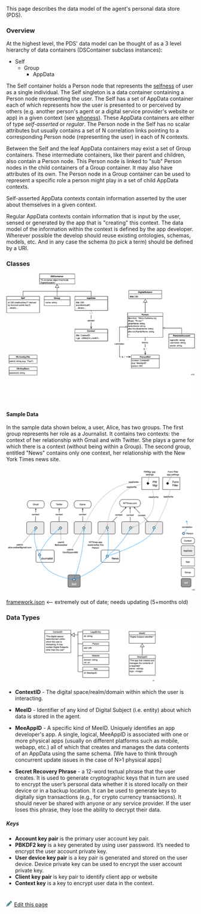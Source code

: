 This page describes the data model of the agent's personal data store (PDS). 

### Overview

At the highest level, the PDS' data model can be thought of as a 3 level hierarchy of data containers (DSContainer subclass instances):
* Self
  * Group
    * AppData

The Self container holds a Person node that represents the [selfness](https://docs-dev.mee.foundation/Concepts.html#selfness-vs-whoness) of user as a single individual. The Self singleton is a data container containing a Person node representing the user. The Self has a set of AppData container each of which represents how the user is presented to or perceived by others (e.g. another person's agent or a digital service provider's website or app) in a given context (see [whoness](https://docs-dev.mee.foundation/Concepts.html#selfness-vs-whoness)). These AppData containers are either of type _self-asserted_ or _regular_. The Person node in the Self has no scalar attributes but usually contains a set of N correlation links pointing to a corresponding Person node (representing the user) in each of N contexts.

Between the Self and the leaf AppData containers may exist a set of Group containers. These intermediate containers, like their parent and children, also contain a Person node. This Person node is linked to "sub" Person nodes in the child containers of a Group container. It may also have attributes of its own. The Person node in a Group container can be used to represent a specific role a person might play in a set of child AppData contexts. 

Self-asserted AppData contexts contain information asserted by the user about themselves in a given context. 

Regular AppData contexts contain information that is input by the user, sensed or generated by the app that is "creating" this context. The data model of the information within the context is defined by the app developer. Wherever possible the develop should reuse existing ontologies, schemas, models, etc. And in any case the schema (to pick a term) should be defined by a URI.

### Classes

![framework-classes2](./images/framework-classes2.png)

#### Sample Data

In the sample data shown below, a user, Alice, has two groups. The first group represents her role as a Journalist. It contains two contexts: the context of her relationship with Gmail and with Twitter. She plays a game for which there is a context (without being within a Group). The second group, entitled "News" contains only one context, her relationship with the New York Times news site.

#### ![example1](./images/example1.png)



[framework.json](framework.json) <-- extremely out of date; needs updating (5+months old)

### Data Types

![framework-datatypes](./images/framework-datatypes.png)

- **ContextID** - The digital space/realm/domain within which the user is interacting. 
- **MeeID** - Identifier of any kind of Digital Subject (i.e. entity) about which data is stored in the agent. 

- **MeeAppID** - A specific kind of MeeID. Uniquely identifies an app developer's app. A single, logical, MeeAppID is associated with one or more physical apps (usually on different platforms such as mobile, webapp, etc.) all of which that creates and manages the data contents of an AppData using the same schema. [We have to think through concurrent update issues in the case of N>1 physical apps]

- **Secret Recovery Phrase** - a 12-word textual phrase that the user creates. It is used to generate cryptographic keys that in turn are used to encrypt the user’s personal data whether it is stored locally on their device or in a backup location. It can be used to generate keys to digitally sign transactions (e.g., for crypto currency transactions). It should never be shared with anyone or any service provider. If the user loses this phrase, they lose the ability to decrypt their data. 

##### Keys

* **Account key pair** is the primary user account key pair.
* **PBKDF2 key** is a key generated by using user password. It’s needed to encrypt the user account private key.
* **User device key pair** is a key pair is generated and stored on the user device. Device private key can be used to encrypt the user account private key.
* **Client key pair** is key pair to identify client app or website
* **Context key** is a key to encrypt user data in the context.


#
[<p><img src="images/edit.svg" style="width: 15px;margin-right: 6px;text-color: #4F868E;" alt="Edit Page" />Edit this page</p>](https://github.com/MeeProject/docs/edit/develop/src/Data.md)
